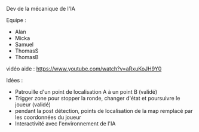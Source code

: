 Dev de la mécanique de l'IA

Equipe : 
- Alan
- Micka
- Samuel
- ThomasS
- ThomasB


vidéo aide : https://www.youtube.com/watch?v=aRxuKoJH9Y0

Idées :

- Patrouille d'un point de localisation A à un point B (validé)
- Trigger zone pour stopper la ronde, changer d'état et poursuivre le joueur (validé) 
- pendant la post détection, points de localisation de la map remplacé par les coordonnées du joueur
- Interactivité avec l'environnement de l'IA
